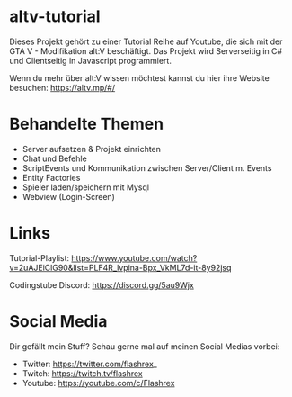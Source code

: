 # altv-tutorial

Dieses Projekt gehört zu einer Tutorial Reihe auf Youtube, die sich mit der GTA V - Modifikation alt:V beschäftigt.
Das Projekt wird Serverseitig in C# und Clientseitig in Javascript programmiert.

Wenn du mehr über alt:V wissen möchtest kannst du hier ihre Website besuchen: https://altv.mp/#/

# Behandelte Themen

* Server aufsetzen & Projekt einrichten
* Chat und Befehle
* ScriptEvents und Kommunikation zwischen Server/Client m. Events
* Entity Factories
* Spieler laden/speichern mit Mysql
* Webview (Login-Screen)

# Links

Tutorial-Playlist:
https://www.youtube.com/watch?v=2uAJEiClG90&list=PLF4R_lvpina-Bpx_VkML7d-it-8y92jsq

Codingstube Discord: https://discord.gg/5au9Wjx

# Social Media

Dir gefällt mein Stuff? Schau gerne mal auf meinen Social Medias vorbei:

* Twitter: https://twitter.com/flashrex_
* Twitch: https://twitch.tv/flashrex
* Youtube: https://youtube.com/c/Flashrex
